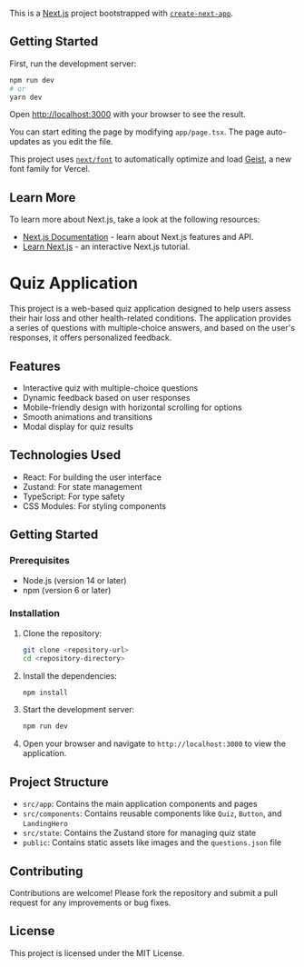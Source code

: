 This is a [Next.js](https://nextjs.org) project bootstrapped with [`create-next-app`](https://nextjs.org/docs/app/api-reference/cli/create-next-app).

## Getting Started

First, run the development server:

```bash
npm run dev
# or
yarn dev

```

Open [http://localhost:3000](http://localhost:3000) with your browser to see the result.

You can start editing the page by modifying `app/page.tsx`. The page auto-updates as you edit the file.

This project uses [`next/font`](https://nextjs.org/docs/app/building-your-application/optimizing/fonts) to automatically optimize and load [Geist](https://vercel.com/font), a new font family for Vercel.

## Learn More

To learn more about Next.js, take a look at the following resources:

- [Next.js Documentation](https://nextjs.org/docs) - learn about Next.js features and API.
- [Learn Next.js](https://nextjs.org/learn) - an interactive Next.js tutorial.
# Quiz Application

This project is a web-based quiz application designed to help users assess their hair loss and other health-related conditions. The application provides a series of questions with multiple-choice answers, and based on the user's responses, it offers personalized feedback.

## Features

- Interactive quiz with multiple-choice questions
- Dynamic feedback based on user responses
- Mobile-friendly design with horizontal scrolling for options
- Smooth animations and transitions
- Modal display for quiz results

## Technologies Used

- React: For building the user interface
- Zustand: For state management
- TypeScript: For type safety
- CSS Modules: For styling components

## Getting Started

### Prerequisites

- Node.js (version 14 or later)
- npm (version 6 or later)

### Installation

1. Clone the repository:
   ```bash
   git clone <repository-url>
   cd <repository-directory>
   ```

2. Install the dependencies:
   ```bash
   npm install
   ```

3. Start the development server:
   ```bash
   npm run dev
   ```

4. Open your browser and navigate to `http://localhost:3000` to view the application.

## Project Structure

- `src/app`: Contains the main application components and pages
- `src/components`: Contains reusable components like `Quiz`, `Button`, and `LandingHero`
- `src/state`: Contains the Zustand store for managing quiz state
- `public`: Contains static assets like images and the `questions.json` file

## Contributing

Contributions are welcome! Please fork the repository and submit a pull request for any improvements or bug fixes.

## License

This project is licensed under the MIT License.
